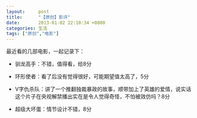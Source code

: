 ```yaml
---
layout:     post
title:      "【原创】影评" 
date:       2013-01-02 22:10:34 +0800
categories: 生活
tags: ["原创","电影"]
---
```


   最近看的几部电影，一起记录下：

 -  驯龙高手：不错，值得看，给8分

 -  环形使者：看了后没有觉得很好，可能期望值太高了，5分

 -  V字仇杀队：讲了一个推翻独裁暴政的故事，顺带加上了英雄的爱情，说实话这个片子在央视解禁播出实在是令人觉得奇怪，不怕被效仿吗？8分

 -  超级大坏蛋：情节设计不错，8分
